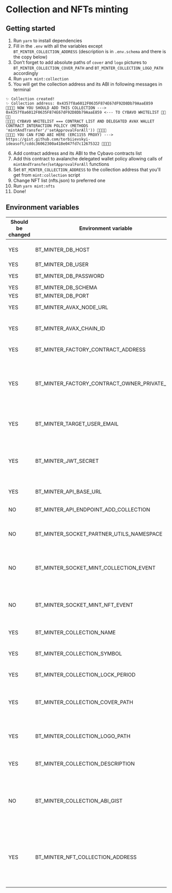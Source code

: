 # Collection and NFTs minting

## Getting started

1. Run `yarn` to install dependencies
2. Fill in the `.env` with all the variables except `BT_MINTER_COLLECTION_ADDRESS` (description is in `.env.schema` and there is the
   copy below)
3. Don’t forget to add absolute paths of `cover` and `logo` pictures to `BT_MINTER_COLLECTION_COVER_PATH`
   and `BT_MINTER_COLLECTION_LOGO_PATH` accordingly
4. Run `yarn mint:collection`
5. You will get the collection address and its ABI in following messages in terminal

```
✨ Collection created!
✨ Collection address: 0x4357f8a6012F0635F874E67dF92D8Db79AaaE859
🚀🚀🚀🚀 NOW YOU SHOULD ADD THIS COLLECTION ---> 0x4357f8a6012F0635F874E67dF92D8Db79AaaE859 <--- TO CYBAVO WHITELIST 🚀🚀🚀🚀
🚀🚀🚀🚀 CYBAVO WHITELIST === CONTRACT LIST AND DELEGATED AVAX WALLET CONTRACT INTERACTION POLICY (METHODS 'mintAndTransfer'/'setApprovalForAll')) 🚀🚀🚀🚀
🚀🚀🚀🚀 YOU CAN FIND ABI HERE (ERC1155 PROXY) ---> https://gist.github.com/torbiievskyi-ideasoft/cddc36062300a418e047fd7c12675322 🚀🚀🚀🚀
```

6. Add contract address and its ABI to the Cybavo contracts list
7. Add this contract to avalanche delegated wallet policy allowing calls of `mintAndTransfer`/`setApprovalForAll`
   functions
8. Set `BT_MINTER_COLLECTION_ADDRESS` to the collection address that you'll get from `mint:collection` script
9. Change NFT list (nfts.json) to preferred one
10. Run `yarn mint:nfts`
11. Done!

## Environment variables

| Should be changed | Environment variable                         | Default value / Example                                                                    | Purpose                                                                                                                                      |
|-------------------|----------------------------------------------|--------------------------------------------------------------------------------------------|----------------------------------------------------------------------------------------------------------------------------------------------|
| YES               | BT_MINTER_DB_HOST                            | Example: `localhost`                                                                       | Database host (you can tunnel if you want)                                                                                                   |
| YES               | BT_MINTER_DB_USER                            | Example: `root`                                                                            | Database user                                                                                                                                |
| YES               | BT_MINTER_DB_PASSWORD                        | Example: `bridge`                                                                          | Database password                                                                                                                            |
| YES               | BT_MINTER_DB_SCHEMA                          | Example: `bridge_Db`                                                                       | Database schema                                                                                                                              |
| YES               | BT_MINTER_DB_PORT                            | Example: `3306`                                                                            | Database port                                                                                                                                |
| YES               | BT_MINTER_AVAX_NODE_URL                      | Example: `https://nd-927-860-543.p2pify.com/c808ffb978332ba7e99704f6c41a22bf/ext/bc/C/rpc` | Avalanche Node URL                                                                                                                           |
| YES               | BT_MINTER_AVAX_CHAIN_ID                      | Example: `43113`                                                                           | Avalanche chain Id (43113 - testnet, 43114 - mainnet)                                                                                        |
| YES               | BT_MINTER_FACTORY_CONTRACT_ADDRESS           | Example: `0x847ed9db8FD0753dd244408932312A624b1E14C1`                                      | ERC1155 factory contract address                                                                                                             |
| YES               | BT_MINTER_FACTORY_CONTRACT_OWNER_PRIVATE_KEY | Example: `--------`                                                                        | Private key of ERC1155 factory contract owner (private key of wallet, that can push transaction with `addPartner` call)                      |
| YES               | BT_MINTER_TARGET_USER_EMAIL                  | Example: `test2cory@proton.me`                                                             | Securitize email of user that we will mint NFTs from the wallet of                                                                           |
| YES               | BT_MINTER_JWT_SECRET                         | Example: `test`                                                                            | JWT secret of the environment (used to sign token, to avoid going through authorization flow)                                                |
| YES               | BT_MINTER_API_BASE_URL                       | Example: ``                                                                                | API base url of the environment                                                                                                              |
| NO                | BT_MINTER_API_ENDPOINT_ADD_COLLECTION        | Default: `api/v1/collection`                                                               | Add collection endpoint of the API                                                                                                           |
| NO                | BT_MINTER_SOCKET_PARTNER_UTILS_NAMESPACE     | Default: `partner-utils`                                                                   | Socket.IO namespace of minting utils on the API                                                                                              |
| NO                | BT_MINTER_SOCKET_MINT_COLLECTION_EVENT       | Default: `mint-collection`                                                                 | Socket.IO collection minting event inside of minting utils namespace on the API                                                              |
| NO                | BT_MINTER_SOCKET_MINT_NFT_EVENT              | Default: `mint-nft`                                                                        | Socket.IO NFT minting event inside of minting utils namespace on the API                                                                     |
| YES               | BT_MINTER_COLLECTION_NAME                    | Example: `testcollection_BT202302262026`                                                   | Name of the collection that we minting                                                                                                       |
| YES               | BT_MINTER_COLLECTION_SYMBOL                  | Example: `BT202302262026`                                                                  | Symbol of the collection that we minting                                                                                                     |
| YES               | BT_MINTER_COLLECTION_LOCK_PERIOD             | Example: `10`                                                                              | Lock period of the collection that we minting                                                                                                |
| YES               | BT_MINTER_COLLECTION_COVER_PATH              | Example: `/Volumes/Data/Development/BridgeTower/test/cover/cover.jpg`                      | Cover path (absolute, local FS) of the collection that we minting                                                                            |
| YES               | BT_MINTER_COLLECTION_LOGO_PATH               | Example: `/Volumes/Data/Development/BridgeTower/test/cover/profile.png`                    | Logo path (absolute, local FS) of the collection that we minting                                                                             |
| YES               | BT_MINTER_COLLECTION_DESCRIPTION             | Example: `test collection #1`                                                              | Description of the collection that we minting                                                                                                |
| NO                | BT_MINTER_COLLECTION_ABI_GIST                | Default: `https://gist.github.com/torbiievskyi-ideasoft/cddc36062300a418e047fd7c12675322`  | Gist that contains ABI of the minted collection (used to call collection methods or to whitelist collection at Cybavo)                       |
| YES               | BT_MINTER_NFT_COLLECTION_ADDRESS             | Example: `0x4357f8a6012F0635F874E67dF92D8Db79AaaE859`                                      | Collection address to which NFTs would be minted (used in `mint:nfts` script), usually it is result of the previous step (`mint:collection`) |
